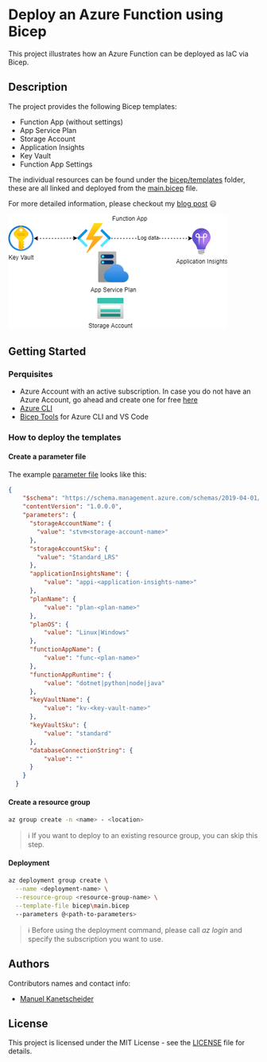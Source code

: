 # Deploy an Azure Function using Bicep
This project illustrates how an Azure Function can be deployed as IaC via Bicep.


## Description

The project provides the following Bicep templates:

- Function App (without settings)
- App Service Plan
- Storage Account
- Application Insights
- Key Vault
- Function App Settings

The individual resources can be found under the [bicep/templates](bicep/templates/) folder, these are all linked and deployed from the [main.bicep](bicep/main.bicep) file.

For more detailed information, please checkout my [blog post](https://dev.to/manukanne/azure-infrastructure-as-code-deploy-an-azure-function-using-bicep-1i04) :smiley:

![Azure Function Resources Overview](.img/azure-function-overview.png)

## Getting Started
### Perquisites 
- Azure Account with an active subscription. In case you do not have an Azure Account, go ahead and create one for free [here](https://azure.microsoft.com/en-us/free/)
- [Azure CLI](https://docs.microsoft.com/en-us/cli/azure/install-azure-cli)
- [Bicep Tools](https://docs.microsoft.com/en-us/azure/azure-resource-manager/bicep/install) for Azure CLI and VS Code 

### How to deploy the templates
#### Create a parameter file    
The example [parameter file](example-deployment-parameters.json) looks like this:
```json
{
    "$schema": "https://schema.management.azure.com/schemas/2019-04-01/deploymentParameters.json#",
    "contentVersion": "1.0.0.0",
    "parameters": {
      "storageAccountName": {
        "value": "stvm<storage-account-name>"
      },
      "storageAccountSku": {
        "value": "Standard_LRS"
      },
      "applicationInsightsName": {
          "value": "appi-<application-insights-name>"
      },
      "planName": {
          "value": "plan-<plan-name>"
      },
      "planOS": {
          "value": "Linux|Windows"
      },
      "functionAppName": {
          "value": "func-<plan-name>"
      },
      "functionAppRuntime": {
          "value": "dotnet|python|node|java"
      },
      "keyVaultName": {
          "value": "kv-<key-vault-name>"
      },
      "keyVaultSku": {
          "value": "standard"
      },
      "databaseConnectionString": {
          "value": ""
      }
    }
  }
```

#### Create a resource group
```bash
az group create -n <name> - <location>
```

> :information_source: If you want to deploy to an existing resource group, you can skip this step.


#### Deployment

```bash
az deployment group create \
  --name <deployment-name> \
  --resource-group <resource-group-name> \
  --template-file bicep\main.bicep
  --parameters @<path-to-parameters>
```

> :information_source: Before using the deployment command, please call _az login_ and specify the subscription you want to use.

## Authors

Contributors names and contact info:
- [Manuel Kanetscheider](https://dev.to/manukanne) 

## License

This project is licensed under the MIT License - see the [LICENSE](LICENSE) file for details.